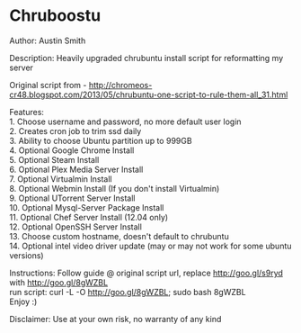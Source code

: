 Chruboostu
===========

Author: Austin Smith<br />

Description: Heavily upgraded chrubuntu install script for reformatting my server<br />

Original script from - http://chromeos-cr48.blogspot.com/2013/05/chrubuntu-one-script-to-rule-them-all_31.html<br />

Features: <br />
	1. Choose username and password, no more default user login<br />
	2. Creates cron job to trim ssd daily<br />
	3. Ability to choose Ubuntu partition up to 999GB <br />
	4. Optional Google Chrome Install<br />
	5. Optional Steam Install<br />
	6. Optional Plex Media Server Install<br />
	7. Optional Virtualmin Install<br />
	8. Optional Webmin Install (If you don't install Virtualmin)<br />
	9. Optional UTorrent Server Install<br />
	10. Optional Mysql-Server Package Install<br />
	11. Optional Chef Server Install (12.04 only)<br />
	12. Optional OpenSSH Server Install<br />
	13. Choose custom hostname, doesn't default to chrubuntu<br />
	14. Optional intel video driver update (may or may not work for some ubuntu versions)

Instructions: Follow guide @ original script url, replace http://goo.gl/s9ryd with http://goo.gl/8gWZBL<br />
			  run script: curl -L -O http://goo.gl/8gWZBL; sudo bash 8gWZBL<br />
			  Enjoy :)<br />
			  
Disclaimer:   Use at your own risk, no warranty of any kind



